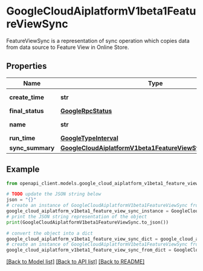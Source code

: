 # GoogleCloudAiplatformV1beta1FeatureViewSync

FeatureViewSync is a representation of sync operation which copies data from data source to Feature View in Online Store.

## Properties

Name | Type | Description | Notes
------------ | ------------- | ------------- | -------------
**create_time** | **str** | Output only. Time when this FeatureViewSync is created. Creation of a FeatureViewSync means that the job is pending / waiting for sufficient resources but may not have started the actual data transfer yet. | [optional] [readonly] 
**final_status** | [**GoogleRpcStatus**](GoogleRpcStatus.md) |  | [optional] 
**name** | **str** | Identifier. Name of the FeatureViewSync. Format: &#x60;projects/{project}/locations/{location}/featureOnlineStores/{feature_online_store}/featureViews/{feature_view}/featureViewSyncs/{feature_view_sync}&#x60; | [optional] 
**run_time** | [**GoogleTypeInterval**](GoogleTypeInterval.md) |  | [optional] 
**sync_summary** | [**GoogleCloudAiplatformV1beta1FeatureViewSyncSyncSummary**](GoogleCloudAiplatformV1beta1FeatureViewSyncSyncSummary.md) |  | [optional] 

## Example

```python
from openapi_client.models.google_cloud_aiplatform_v1beta1_feature_view_sync import GoogleCloudAiplatformV1beta1FeatureViewSync

# TODO update the JSON string below
json = "{}"
# create an instance of GoogleCloudAiplatformV1beta1FeatureViewSync from a JSON string
google_cloud_aiplatform_v1beta1_feature_view_sync_instance = GoogleCloudAiplatformV1beta1FeatureViewSync.from_json(json)
# print the JSON string representation of the object
print(GoogleCloudAiplatformV1beta1FeatureViewSync.to_json())

# convert the object into a dict
google_cloud_aiplatform_v1beta1_feature_view_sync_dict = google_cloud_aiplatform_v1beta1_feature_view_sync_instance.to_dict()
# create an instance of GoogleCloudAiplatformV1beta1FeatureViewSync from a dict
google_cloud_aiplatform_v1beta1_feature_view_sync_from_dict = GoogleCloudAiplatformV1beta1FeatureViewSync.from_dict(google_cloud_aiplatform_v1beta1_feature_view_sync_dict)
```
[[Back to Model list]](../README.md#documentation-for-models) [[Back to API list]](../README.md#documentation-for-api-endpoints) [[Back to README]](../README.md)


